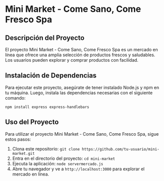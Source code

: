  <h1>Mini Market - Come Sano, Come Fresco Spa</h1>    
  <h2>Descripción del Proyecto</h2>
    <p>El proyecto Mini Market - Come Sano, Come Fresco Spa es un mercado en línea que ofrece una amplia selección de productos frescos y saludables. Los usuarios pueden explorar y comprar productos con facilidad.</p>
    
   <h2>Instalación de Dependencias</h2>
    <p>Para ejecutar este proyecto, asegúrate de tener instalado Node.js y npm en tu máquina. Luego, instala las dependencias necesarias con el siguiente comando:</p>
    <pre><code>npm install express express-handlebars</code></pre>
    
  <h2>Uso del Proyecto</h2>
    <p>Para utilizar el proyecto Mini Market - Come Sano, Come Fresco Spa, sigue estos pasos:</p>
    <ol>
        <li>Clona este repositorio: <code>git clone https://github.com/tu-usuario/mini-market.git</code></li>
        <li>Entra en el directorio del proyecto: <code>cd mini-market</code></li>
        <li>Ejecuta la aplicación: <code>node servermercado.js</code></li>
        <li>Abre tu navegador y ve a <code>http://localhost:3000</code> para explorar el mercado en línea.</li>
    </ol>
